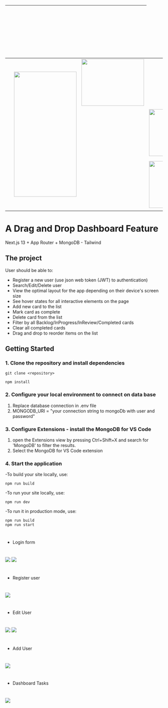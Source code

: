 



| &nbsp; &nbsp;  &nbsp; &nbsp; &nbsp; &nbsp;  &nbsp; &nbsp; |   |   |    
| :---------------: | :---------------: | :---------------: | 
| <td rowspan=3> <img src="https://myoctocat.com/assets/images/base-octocat.svg" width="200" height="400" /> |  <img src="https://github.com/daphne2020/daphne2020/blob/main/assets/mongodb.svg" width="200" height="150" /> |  |   
| &nbsp; &nbsp; &nbsp; &nbsp; &nbsp; &nbsp;  &nbsp; &nbsp; |  | <img src="https://github.com/daphne2020/daphne2020/blob/main/assets/Nextjs-white.png" width="200" height="150" /> |  
| &nbsp; &nbsp; &nbsp; &nbsp; &nbsp; &nbsp;  &nbsp; &nbsp; |  | <img src="https://github.com/daphne2020/daphne2020/blob/main/assets/tailwind-css.svg" width="200" height="150" /> |  

                                                                                                                                                                  
#


# A Drag and Drop Dashboard Feature

Next.js 13 + App Router + MongoDB - Tailwind

## The project

User should be able to:

- Register a new user (use json web token (JWT) to authentication)
- Search/Edit/Delete user
- View the optimal layout for the app depending on their device's screen size
- See hover states for all interactive elements on the page
- Add new card to the list
- Mark card as complete
- Delete card from the list
- Filter by all Backlog/InProgress/InReview/Completed cards
- Clear all completed cards
- Drag and drop to reorder items on the list


## Getting Started

### 1. Clone the repository and install dependencies

```
git clone <repository>
```

```
npm install
```

### 2. Configure your local environment to connect on data base

1. Replace database connection in .env file
2. MONGODB_URI = "your connection string to mongoDb with user and password"


### 3. Configure Extensions - install the MongoDB for VS Code

1. open the Extensions view by pressing Ctrl+Shift+X and search for 'MongoDB' to filter the results. 
2. Select the MongoDB for VS Code extension

### 4. Start the application

-To build your site locally, use:

```
npm run build
```

-To run your site locally, use:

```
npm run dev
```

-To run it in production mode, use:


```
npm run build
npm run start
```

#
- Login form
#

  <img src="https://github.com/daphne2020/daphne2020/blob/main/assets/dashboard-login.png" style="text-align:center"/>
  <img src="https://github.com/daphne2020/daphne2020/blob/main/assets/user-login-successfuly.png"/>
  
#
- Register user
#

<img src="https://github.com/daphne2020/daphne2020/blob/main/assets/register.png"/>

#
- Edit User
#

<img src="https://github.com/daphne2020/daphne2020/blob/main/assets/edit-user.png" style="text-align:center"/>
<img src="https://github.com/daphne2020/daphne2020/blob/main/assets/edit-user-name.png"/>

#
- Add User
#

<img src="https://github.com/daphne2020/daphne2020/blob/main/assets/add-user.png" />

#
- Dashboard Tasks
#

<img src="https://github.com/daphne2020/daphne2020/blob/main/assets/dashboard.png" />



